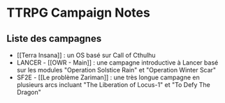 # TTRPG Campaign Notes

## Liste des campagnes
- [[Terra Insana]] : un OS basé sur Call of Cthulhu
- LANCER - [[OWR - Main]] : une campagne introductive à Lancer basé sur les modules "Operation Solstice Rain" et "Operation Winter Scar"
- SF2E - [[Le problème Zariman]] : une très longue campagne en plusieurs arcs incluant "The Liberation of Locus-1" et "To Defy The Dragon"
